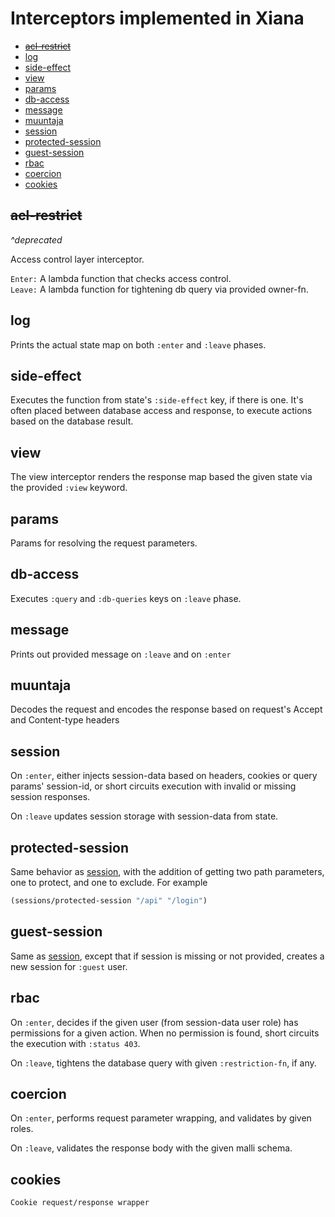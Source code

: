 # Interceptors implemented in Xiana

- [~~acl-restrict~~](#acl-restrict)
- [log](#log)
- [side-effect](#side-effect)
- [view](#view)
- [params](#params)
- [db-access](#db-access)
- [message](#message)
- [muuntaja](#muuntaja)
- [session](#session)
- [protected-session](#protected-session)
- [guest-session](#guest-session)
- [rbac](#rbac)
- [coercion](#coercion)
- [cookies](#cookies)

## ~~acl-restrict~~

_^deprecated_

Access control layer interceptor.

`Enter:` A lambda function that checks access control.       
`Leave:` A lambda function for tightening db query via provided owner-fn.

## log

Prints the actual state map on both `:enter` and `:leave` phases.

## side-effect

Executes the function from state's `:side-effect` key, if there is one. It's often placed between database access and
response, to execute actions based on the database result.

## view

The view interceptor renders the response map based the given state via the provided `:view` keyword.

## params

Params for resolving the request parameters.

## db-access

Executes `:query` and `:db-queries` keys on `:leave` phase.

## message

Prints out provided message on `:leave` and on `:enter`

## muuntaja

Decodes the request and encodes the response based on request's Accept and Content-type headers

## session

On `:enter`, either injects session-data based on headers, cookies or query params' session-id, or short circuits
execution with invalid or missing session responses.

On `:leave` updates session storage with session-data from state.

## protected-session

Same behavior as [session](#session), with the addition of getting two path parameters, one to protect, and one to
exclude. For example

```clojure
(sessions/protected-session "/api" "/login")
```

## guest-session

Same as  [session](#session), except that if session is missing or not provided, creates a new session for `:guest`
user.

## rbac

On `:enter`, decides if the given user (from session-data user role) has permissions for a given action. When no
permission is found, short circuits the execution with `:status 403`.

On `:leave`, tightens the database query with given `:restriction-fn`, if any.

## coercion

On `:enter`, performs request parameter wrapping, and validates by given roles.

On `:leave`, validates the response body with the given malli schema.

## cookies

    Cookie request/response wrapper
